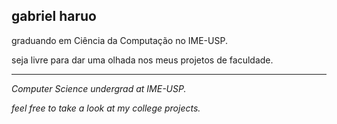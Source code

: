 ## gabriel haruo

graduando em Ciência da Computação no IME-USP.

seja livre para dar uma olhada nos meus projetos de faculdade.

---

_Computer Science undergrad at IME-USP._

_feel free to take a look at my college projects._
